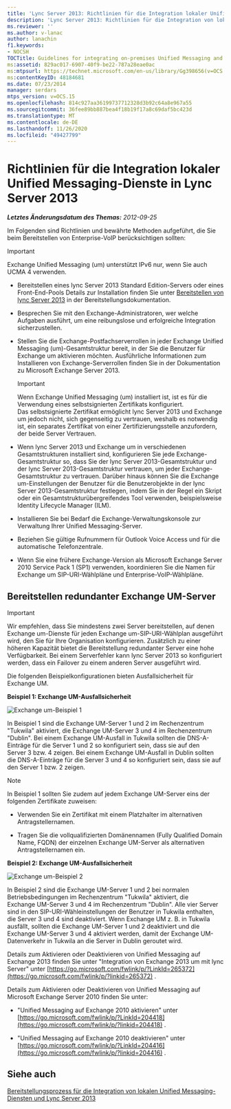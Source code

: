 ```yaml
---
title: 'Lync Server 2013: Richtlinien für die Integration lokaler Unified Messaging-Dienste'
description: 'Lync Server 2013: Richtlinien für die Integration von lokalen Unified Messaging.'
ms.reviewer: ''
ms.author: v-lanac
author: lanachin
f1.keywords:
- NOCSH
TOCTitle: Guidelines for integrating on-premises Unified Messaging and Lync Server
ms:assetid: 829ac017-6907-40f9-be22-787a28eae0ac
ms:mtpsurl: https://technet.microsoft.com/en-us/library/Gg398656(v=OCS.15)
ms:contentKeyID: 48184681
ms.date: 07/23/2014
manager: serdars
mtps_version: v=OCS.15
ms.openlocfilehash: 814c927aa36199737712328d3b92c64a8e967a55
ms.sourcegitcommit: 36fee89bb887bea4f18b19f17a8c69daf5bc423d
ms.translationtype: MT
ms.contentlocale: de-DE
ms.lasthandoff: 11/26/2020
ms.locfileid: "49427799"
---
```

# <a name="guidelines-for-integrating-on-premises-unified-messaging-and-lync-server-2013"></a>Richtlinien für die Integration lokaler Unified Messaging-Dienste in Lync Server 2013

<div data-xmlns="http://www.w3.org/1999/xhtml">

<div class="topic" data-xmlns="http://www.w3.org/1999/xhtml" data-msxsl="urn:schemas-microsoft-com:xslt" data-cs="https://msdn.microsoft.com/">

<div data-asp="https://msdn2.microsoft.com/asp">



</div>

<div id="mainSection">

<div id="mainBody">

<span> </span>

_**Letztes Änderungsdatum des Themas:** 2012-09-25_

Im Folgenden sind Richtlinien und bewährte Methoden aufgeführt, die Sie beim Bereitstellen von Enterprise-VoIP berücksichtigen sollten:

<div>


> [!IMPORTANT]  
> Exchange Unified Messaging (um) unterstützt IPv6 nur, wenn Sie auch UCMA 4 verwenden.



</div>

  - Bereitstellen eines lync Server 2013 Standard Edition-Servers oder eines Front-End-Pools Details zur Installation finden Sie unter [Bereitstellen von lync Server 2013](lync-server-2013-deploying-lync-server.md) in der Bereitstellungsdokumentation.

  - Besprechen Sie mit den Exchange-Administratoren, wer welche Aufgaben ausführt, um eine reibungslose und erfolgreiche Integration sicherzustellen.

  - Stellen Sie die Exchange-Postfachserverrollen in jeder Exchange Unified Messaging (um)-Gesamtstruktur bereit, in der Sie die Benutzer für Exchange um aktivieren möchten. Ausführliche Informationen zum Installieren von Exchange-Serverrollen finden Sie in der Dokumentation zu Microsoft Exchange Server 2013.
    
    <div>
    

    > [!IMPORTANT]  
    > Wenn Exchange Unified Messaging (um) installiert ist, ist es für die Verwendung eines selbstsignierten Zertifikats konfiguriert.<BR>Das selbstsignierte Zertifikat ermöglicht lync Server 2013 und Exchange um jedoch nicht, sich gegenseitig zu vertrauen, weshalb es notwendig ist, ein separates Zertifikat von einer Zertifizierungsstelle anzufordern, der beide Server Vertrauen.

    
    </div>

  - Wenn lync Server 2013 und Exchange um in verschiedenen Gesamtstrukturen installiert sind, konfigurieren Sie jede Exchange-Gesamtstruktur so, dass Sie der lync Server 2013-Gesamtstruktur und der lync Server 2013-Gesamtstruktur vertrauen, um jeder Exchange-Gesamtstruktur zu vertrauen. Darüber hinaus können Sie die Exchange um-Einstellungen der Benutzer für die Benutzerobjekte in der lync Server 2013-Gesamtstruktur festlegen, indem Sie in der Regel ein Skript oder ein Gesamtstrukturübergreifendes Tool verwenden, beispielsweise Identity Lifecycle Manager (ILM).

  - Installieren Sie bei Bedarf die Exchange-Verwaltungskonsole zur Verwaltung Ihrer Unified Messaging-Server.

  - Beziehen Sie gültige Rufnummern für Outlook Voice Access und für die automatische Telefonzentrale.

  - Wenn Sie eine frühere Exchange-Version als Microsoft Exchange Server 2010 Service Pack 1 (SP1) verwenden, koordinieren Sie die Namen für Exchange um SIP-URI-Wählpläne und Enterprise-VoIP-Wählpläne.

<div>

## <a name="deploying-redundant-exchange-um-servers"></a>Bereitstellen redundanter Exchange UM-Server

<div>


> [!IMPORTANT]  
> Wir empfehlen, dass Sie mindestens zwei Server bereitstellen, auf denen Exchange um-Dienste für jeden Exchange um-SIP-URI-Wählplan ausgeführt wird, den Sie für Ihre Organisation konfigurieren. Zusätzlich zu einer höheren Kapazität bietet die Bereitstellung redundanter Server eine hohe Verfügbarkeit. Bei einem Serverfehler kann lync Server 2013 so konfiguriert werden, dass ein Failover zu einem anderen Server ausgeführt wird.



</div>

Die folgenden Beispielkonfigurationen bieten Ausfallsicherheit für Exchange UM.

**Beispiel 1: Exchange UM-Ausfallsicherheit**

![Exchange um-Beispiel 1](images/Gg398656.3644b847-0847-4550-a989-e3fc51de5c4b(OCS.15).jpg "Exchange um-Beispiel 1")

In Beispiel 1 sind die Exchange UM-Server 1 und 2 im Rechenzentrum "Tukwila" aktiviert, die Exchange UM-Server 3 und 4 im Rechenzentrum "Dublin". Bei einem Exchange UM-Ausfall in Tukwila sollten die DNS-A-Einträge für die Server 1 und 2 so konfiguriert sein, dass sie auf den Server 3 bzw. 4 zeigen. Bei einem Exchange UM-Ausfall in Dublin sollten die DNS-A-Einträge für die Server 3 und 4 so konfiguriert sein, dass sie auf den Server 1 bzw. 2 zeigen.

<div>


> [!NOTE]  
> In Beispiel 1 sollten Sie zudem auf jedem Exchange UM-Server eins der folgenden Zertifikate zuweisen: 
> <UL>
> <LI>
> <P>Verwenden Sie ein Zertifikat mit einem Platzhalter im alternativen Antragstellernamen.</P>
> <LI>
> <P>Tragen Sie die vollqualifizierten Domänennamen (Fully Qualified Domain Name, FQDN) der einzelnen Exchange UM-Server als alternativen Antragstellernamen ein.</P></LI></UL>



</div>

**Beispiel 2: Exchange UM-Ausfallsicherheit**

![Exchange um-Beispiel 2](images/Gg398656.15754273-306e-448d-b258-84bc2936a2e8(OCS.15).jpg "Exchange um-Beispiel 2")

In Beispiel 2 sind die Exchange UM-Server 1 und 2 bei normalen Betriebsbedingungen im Rechenzentrum "Tukwila" aktiviert, die Exchange UM-Server 3 und 4 im Rechenzentrum "Dublin". Alle vier Server sind in den SIP-URI-Wähleinstellungen der Benutzer in Tukwila enthalten, die Server 3 und 4 sind deaktiviert. Wenn Exchange UM z. B. in Tukwila ausfällt, sollten die Exchange UM-Server 1 und 2 deaktiviert und die Exchange UM-Server 3 und 4 aktiviert werden, damit der Exchange UM-Datenverkehr in Tukwila an die Server in Dublin geroutet wird.

Details zum Aktivieren oder Deaktivieren von Unified Messaging auf Exchange 2013 finden Sie unter "Integration von Exchange 2013 um mit lync Server" unter [https://go.microsoft.com/fwlink/p/?LinkId=265372](https://go.microsoft.com/fwlink/p/?linkid=265372) .

Details zum Aktivieren oder Deaktivieren von Unified Messaging auf Microsoft Exchange Server 2010 finden Sie unter:

  - "Unified Messaging auf Exchange 2010 aktivieren" unter [https://go.microsoft.com/fwlink/p/?LinkId=204418](https://go.microsoft.com/fwlink/p/?linkid=204418) .

  - "Unified Messaging auf Exchange 2010 deaktivieren" unter [https://go.microsoft.com/fwlink/p/?LinkId=204416](https://go.microsoft.com/fwlink/p/?linkid=204416) .

</div>

<div>

## <a name="see-also"></a>Siehe auch


[Bereitstellungsprozess für die Integration von lokalen Unified Messaging-Diensten und Lync Server 2013](lync-server-2013-deployment-process-for-integrating-on-premises-unified-messaging.md)  
  

</div>

</div>

<span> </span>

</div>

</div>

</div>

